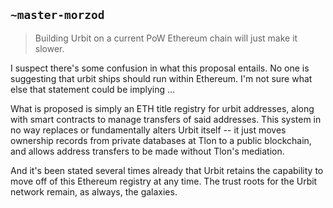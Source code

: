 ## `~master-morzod`
> Building Urbit on a current PoW Ethereum chain will just make it slower.

I suspect there's some confusion in what this proposal entails. No one is suggesting that urbit ships should run within Ethereum. I'm not sure what else that statement could be implying ...

What is proposed is simply an ETH title registry for urbit addresses, along with smart contracts to manage transfers of said addresses. This system in no way replaces or fundamentally alters Urbit itself -- it just moves ownership records from private databases at Tlon to a public blockchain, and allows address transfers to be made without Tlon's mediation.

And it's been stated several times already that Urbit retains the capability to move off of this Ethereum registry at any time. The trust roots for the Urbit network remain, as always, the galaxies.